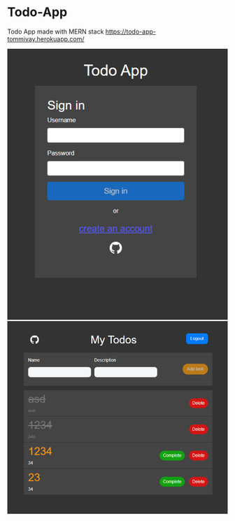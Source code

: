 # Todo-App
Todo App made with MERN stack
https://todo-app-tommivay.herokuapp.com/

![](Capture.PNG)
![](Capture2.PNG)
